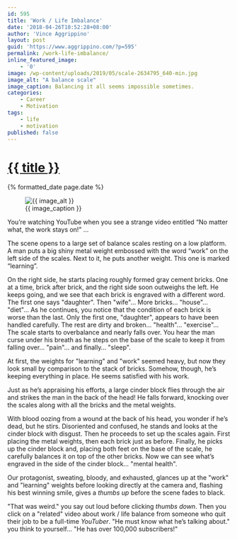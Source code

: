 ```yaml
---
id: 595
title: 'Work / Life Imbalance'
date: '2018-04-26T10:52:28+08:00'
author: 'Vince Aggrippino'
layout: post
guid: 'https://www.aggrippino.com/?p=595'
permalink: /work-life-imbalance/
inline_featured_image:
    - '0'
image: /wp-content/uploads/2019/05/scale-2634795_640-min.jpg
image_alt: "A balance scale"
image_caption: Balancing it all seems impossible sometimes.
categories:
    - Career
    - Motivation
tags:
    - life
    - motivation
published: false
---
```

<h1 class="post__title"><a href="{{ page.url }}">{{ title }}</a></h1>
<div class="post__date">{% formatted_date page.date %}</div>

<figure class="post__image">
    <img src="{{ image }}" alt="{{ image_alt }}">
    <figcaption>{{ image_caption }}</figcaption>
</figure>

You’re watching YouTube when you see a strange video entitled “No matter what, the work stays on!” …

The scene opens to a large set of balance scales resting on a low platform. A man puts a big shiny metal weight embossed with the word “work” on the left side of the scales. Next to it, he puts another weight. This one is marked “learning”.

On the right side, he starts placing roughly formed gray cement bricks. One at a time, brick after brick, and the right side soon outweighs the left. He keeps going, and we see that each brick is engraved with a different word. The first one says "daughter". Then "wife"… More bricks… "house"… "diet"… As he continues, you notice that the condition of each brick is worse than the last. Only the first one, "daughter", appears to have been handled carefully. The rest are dirty and broken… "health"… "exercise"… The scale starts to overbalance and nearly falls over. You hear the man curse under his breath as he steps on the base of the scale to keep it from falling over… "pain"… and finally… "sleep".

At first, the weights for "learning" and "work" seemed heavy, but now they look small by comparison to the stack of bricks. Somehow, though, he’s keeping everything in place. He seems satisfied with his work.

Just as he’s appraising his efforts, a large cinder block flies through the air and strikes the man in the back of the head! He falls forward, knocking over the scales along with all the bricks and the metal weights.

With blood oozing from a wound at the back of his head, you wonder if he’s dead, but he stirs. Disoriented and confused, he stands and looks at the cinder block with disgust. Then he proceeds to set up the scales again. First placing the metal weights, then each brick just as before. Finally, he picks up the cinder block and, placing both feet on the base of the scale, he carefully balances it on top of the other bricks. Now we can see what’s engraved in the side of the cinder block… "mental health".

Our protagonist, sweating, bloody, and exhausted, glances up at the "work" and "learning" weights before looking directly at the camera and, flashing his best winning smile, gives a *thumbs up* before the scene fades to black.

"That was weird." you say out loud before clicking *thumbs down*. Then you click on a "related" video about work / life balance from someone who quit their job to be a full-time *YouTuber*. "He must know what he’s talking about." you think to yourself… "He has over 100,000 subscribers!"
